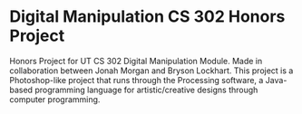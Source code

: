 # Digital Manipulation CS 302 Honors Project
Honors Project for UT CS 302 Digital Manipulation Module. Made in collaboration between Jonah Morgan and Bryson Lockhart. This project is a Photoshop-like project that runs through the Processing software, a Java-based programming language for artistic/creative designs through computer programming. 
